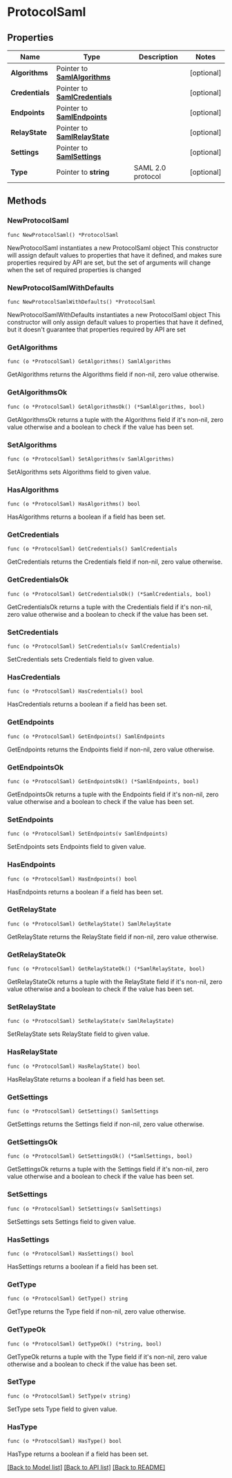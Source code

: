 # ProtocolSaml

## Properties

Name | Type | Description | Notes
------------ | ------------- | ------------- | -------------
**Algorithms** | Pointer to [**SamlAlgorithms**](SamlAlgorithms.md) |  | [optional] 
**Credentials** | Pointer to [**SamlCredentials**](SamlCredentials.md) |  | [optional] 
**Endpoints** | Pointer to [**SamlEndpoints**](SamlEndpoints.md) |  | [optional] 
**RelayState** | Pointer to [**SamlRelayState**](SamlRelayState.md) |  | [optional] 
**Settings** | Pointer to [**SamlSettings**](SamlSettings.md) |  | [optional] 
**Type** | Pointer to **string** | SAML 2.0 protocol | [optional] 

## Methods

### NewProtocolSaml

`func NewProtocolSaml() *ProtocolSaml`

NewProtocolSaml instantiates a new ProtocolSaml object
This constructor will assign default values to properties that have it defined,
and makes sure properties required by API are set, but the set of arguments
will change when the set of required properties is changed

### NewProtocolSamlWithDefaults

`func NewProtocolSamlWithDefaults() *ProtocolSaml`

NewProtocolSamlWithDefaults instantiates a new ProtocolSaml object
This constructor will only assign default values to properties that have it defined,
but it doesn't guarantee that properties required by API are set

### GetAlgorithms

`func (o *ProtocolSaml) GetAlgorithms() SamlAlgorithms`

GetAlgorithms returns the Algorithms field if non-nil, zero value otherwise.

### GetAlgorithmsOk

`func (o *ProtocolSaml) GetAlgorithmsOk() (*SamlAlgorithms, bool)`

GetAlgorithmsOk returns a tuple with the Algorithms field if it's non-nil, zero value otherwise
and a boolean to check if the value has been set.

### SetAlgorithms

`func (o *ProtocolSaml) SetAlgorithms(v SamlAlgorithms)`

SetAlgorithms sets Algorithms field to given value.

### HasAlgorithms

`func (o *ProtocolSaml) HasAlgorithms() bool`

HasAlgorithms returns a boolean if a field has been set.

### GetCredentials

`func (o *ProtocolSaml) GetCredentials() SamlCredentials`

GetCredentials returns the Credentials field if non-nil, zero value otherwise.

### GetCredentialsOk

`func (o *ProtocolSaml) GetCredentialsOk() (*SamlCredentials, bool)`

GetCredentialsOk returns a tuple with the Credentials field if it's non-nil, zero value otherwise
and a boolean to check if the value has been set.

### SetCredentials

`func (o *ProtocolSaml) SetCredentials(v SamlCredentials)`

SetCredentials sets Credentials field to given value.

### HasCredentials

`func (o *ProtocolSaml) HasCredentials() bool`

HasCredentials returns a boolean if a field has been set.

### GetEndpoints

`func (o *ProtocolSaml) GetEndpoints() SamlEndpoints`

GetEndpoints returns the Endpoints field if non-nil, zero value otherwise.

### GetEndpointsOk

`func (o *ProtocolSaml) GetEndpointsOk() (*SamlEndpoints, bool)`

GetEndpointsOk returns a tuple with the Endpoints field if it's non-nil, zero value otherwise
and a boolean to check if the value has been set.

### SetEndpoints

`func (o *ProtocolSaml) SetEndpoints(v SamlEndpoints)`

SetEndpoints sets Endpoints field to given value.

### HasEndpoints

`func (o *ProtocolSaml) HasEndpoints() bool`

HasEndpoints returns a boolean if a field has been set.

### GetRelayState

`func (o *ProtocolSaml) GetRelayState() SamlRelayState`

GetRelayState returns the RelayState field if non-nil, zero value otherwise.

### GetRelayStateOk

`func (o *ProtocolSaml) GetRelayStateOk() (*SamlRelayState, bool)`

GetRelayStateOk returns a tuple with the RelayState field if it's non-nil, zero value otherwise
and a boolean to check if the value has been set.

### SetRelayState

`func (o *ProtocolSaml) SetRelayState(v SamlRelayState)`

SetRelayState sets RelayState field to given value.

### HasRelayState

`func (o *ProtocolSaml) HasRelayState() bool`

HasRelayState returns a boolean if a field has been set.

### GetSettings

`func (o *ProtocolSaml) GetSettings() SamlSettings`

GetSettings returns the Settings field if non-nil, zero value otherwise.

### GetSettingsOk

`func (o *ProtocolSaml) GetSettingsOk() (*SamlSettings, bool)`

GetSettingsOk returns a tuple with the Settings field if it's non-nil, zero value otherwise
and a boolean to check if the value has been set.

### SetSettings

`func (o *ProtocolSaml) SetSettings(v SamlSettings)`

SetSettings sets Settings field to given value.

### HasSettings

`func (o *ProtocolSaml) HasSettings() bool`

HasSettings returns a boolean if a field has been set.

### GetType

`func (o *ProtocolSaml) GetType() string`

GetType returns the Type field if non-nil, zero value otherwise.

### GetTypeOk

`func (o *ProtocolSaml) GetTypeOk() (*string, bool)`

GetTypeOk returns a tuple with the Type field if it's non-nil, zero value otherwise
and a boolean to check if the value has been set.

### SetType

`func (o *ProtocolSaml) SetType(v string)`

SetType sets Type field to given value.

### HasType

`func (o *ProtocolSaml) HasType() bool`

HasType returns a boolean if a field has been set.


[[Back to Model list]](../README.md#documentation-for-models) [[Back to API list]](../README.md#documentation-for-api-endpoints) [[Back to README]](../README.md)


